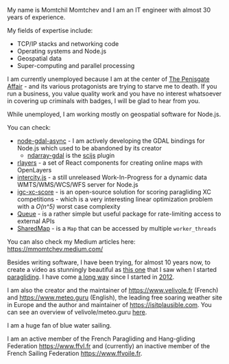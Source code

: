 My name is Momtchil Momtchev and I am an IT engineer with almost 30 years of experience.

My fields of expertise include:
* TCP/IP stacks and networking code
* Operating systems and Node.js
* Geospatial data
* Super-computing and parallel processing

I am currently unemployed because I am at the center of [The Penisgate Affair](https://github.com/mmomtchev/mmomtchev/blob/master/PENISGATE.md) - and its various protagonists are trying to starve me to death. If you run a business, you value quality work and you have no interest whatsoever in covering up criminals with badges, I will be glad to hear from you.

While unemployed, I am working mostly on geospatial software for Node.js.

You can check:

* [node-gdal-async](https://github.com/mmomtchev/node-gdal-async) - I am actively developing the GDAL bindings for Node.js which used to be abandoned by its creator
  - [ndarray-gdal](https://github.com/mmomtchev/ndarray-gdal) is the [scijs](https://github.com/scijs/ndarray) plugin
* [rlayers](https://github.com/mmomtchev/rlayers) - a set of React components for creating online maps with OpenLayers
* [intercity.js](https://github.com/mmomtchev/intercity) - a still unreleased Work-In-Progress for a dynamic data WMTS/WMS/WCS/WFS server for Node.js
* [igc-xc-score](https://github.com/mmomtchev/igc-xc-score) - is an open-source solution for scoring paragliding XC competitions - which is a very interesting linear optimization problem with a *O(n^5)* worst case complexity
* [Queue](https://github.com/mmomtchev/Queue) - is a rather simple but useful package for rate-limiting access to external APIs
* [SharedMap](https://github.com/mmomtchev/SharedMap) - is a `Map` that can be accessed by multiple `worker_threads`

You can also check my Medium articles here: <https://mmomtchev.medium.com/>

Besides writing software, I have been trying, for almost 10 years now, to create a video as stunningly beautiful as [this one](https://www.youtube.com/watch?v=a71bZ1YG68U) that I saw when I started [paragliding](https://github.com/mmomtchev/mmomtchev/blob/master/AERIAL_SPORTS.md). I have come [a long way](https://www.youtube.com/user/momtchev) since I started in [2012](https://www.youtube.com/watch?v=fzTU611kfrw).

I am also the creator and the maintainer of <https://www.velivole.fr> (French) and <https://www.meteo.guru> (English), the leading free soaring weather site in Europe and the author and maintainer of <https://isitplausible.com>. You can see an overview of velivole/meteo.guru [here](https://raw.githubusercontent.com/mmomtchev/mmomtchev/master/velivole.fr-Architecture-Overview.svg).

I am a huge fan of blue water sailing.

I am an active member of the French Paragliding and Hang-gliding Federation <https://www.ffvl.fr> and (currently) an inactive member of the French Sailing Federation <https://www.ffvoile.fr>.
